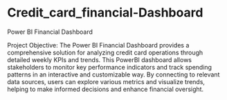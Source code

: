 # Credit_card_financial-Dashboard
Power BI Financial Dashboard

Project Objective: The Power BI Financial Dashboard provides a comprehensive solution for analyzing credit card operations through detailed weekly KPIs and trends. This PowerBI dashboard allows stakeholders to monitor key performance indicators and track spending patterns in an interactive and customizable way. By connecting to relevant data sources, users can explore various metrics and visualize trends, helping to make informed decisions and enhance financial oversight.
